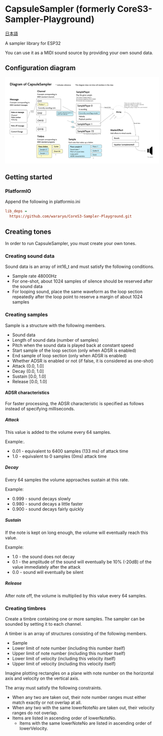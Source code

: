 # CapsuleSampler (formerly CoreS3-Sampler-Playground)

[日本語](README.md)

A sampler library for ESP32

You can use it as a MIDI sound source by providing your own sound data.

## Configuration diagram

![Diagram](Diagram-en.svg)

## Getting started

### PlatformIO

Append the following in platformio.ini

```ini
lib_deps = 
  https://github.com/wararyo/CoreS3-Sampler-Playground.git
```

## Creating tones

In order to run CapsuleSampler, you must create your own tones.

### Creating sound data

Sound data is an array of int16_t and must satisfy the following conditions.

* Sample rate 48000Hz
* For one-shot, about 1024 samples of silence should be reserved after the sound data
* For looping sound, place the same waveform as the loop section repeatedly after the loop point to reserve a margin of about 1024 samples

### Creating samples

Sample is a structure with the following members.

* Sound data
* Length of sound data (number of samples)
* Pitch when the sound data is played back at constant speed
* Start sample of the loop section (only when ADSR is enabled)
* End sample of loop section (only when ADSR is enabled)
* Whether ADSR is enabled or not (if false, it is considered as one-shot)
* Attack (0.0, 1.0]
* Decay (0.0, 1.0]
* Sustain [0.0, 1.0]
* Release [0.0, 1.0]

#### ADSR characteristics

For faster processing, the ADSR characteristic is specified as follows instead of specifying milliseconds.

##### Attack

This value is added to the volume every 64 samples.

Example:.

* 0.01 - equivalent to 6400 samples (133 ms) of attack time
* 1.0 - equivalent to 0 samples (0ms) attack time

##### Decay

Every 64 samples the volume approaches sustain at this rate.

Example:

* 0.999 - sound decays slowly
* 0.980 - sound decays a little faster
* 0.900 - sound decays fairly quickly

##### Sustain

If the note is kept on long enough, the volume will eventually reach this value.

Example:

* 1.0 - the sound does not decay
* 0.1 - the amplitude of the sound will eventually be 10% (-20dB) of the value immediately after the attack
* 0.0 - sound will eventually be silent

##### Release

After note off, the volume is multiplied by this value every 64 samples.

### Creating timbres

Create a timbre containing one or more samples.
The sampler can be sounded by setting it to each channel.

A timber is an array of structures consisting of the following members.

* Sample
* Lower limit of note number (including this number itself)
* Upper limit of note number (including this number itself)
* Lower limit of velocity (including this velocity itself)
* Upper limit of velocity (including this velocity itself)

Imagine plotting rectangles on a plane with note number on the horizontal axis and velocity on the vertical axis.

The array must satisfy the following constraints.

* When any two are taken out, their note number ranges must either match exactly or not overlap at all.
* When any two with the same lowerNoteNo are taken out, their velocity ranges do not overlap.
* Items are listed in ascending order of lowerNoteNo.
    * Items with the same lowerNoteNo are listed in ascending order of lowerVelocity.
